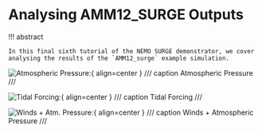 # **Analysing AMM12_SURGE Outputs**

!!! abstract

    In this final sixth tutorial of the NEMO SURGE demonstrator, we cover analysing the results of the `AMM12_surge` example simulation.

![Atmospheric Pressure:](./assets/AMM12_SURGE_atmpr_no_logo.gif){ align=center }
/// caption
Atmospheric Pressure
///

![Tidal Forcing:](./assets/AMM12_SURGE_SSH_tides_no_logo.gif){ align=center }
/// caption
Tidal Forcing
///

![Winds + Atm. Pressure:](./assets/AMM12_SURGE_SSH_no_logo.gif){ align=center }
/// caption
Winds + Atmospheric Pressure
///